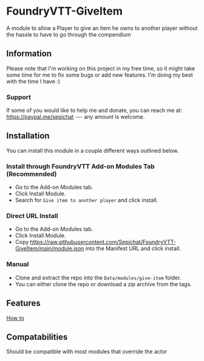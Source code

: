 # FoundryVTT-GiveItem
A module to allow a Player to give an item he owns to another player without the hassle to have to go through the compendium

## Information
Please note that I'm working on this project in my free time, so it might take some time for me to fix some bugs or add new features.
I'm doing my best with the time I have :)

### Support
If some of you would like to help me and donate, you can reach me at: https://paypal.me/sepichat --- any amount is welcome.

## Installation
You can install this module in a couple different ways outlined below.

### Install through FoundryVTT Add-on Modules Tab (Recommended)
* Go to the Add-on Modules tab.
* Click Install Module.
* Search for `Give item to another player` and click install.

### Direct URL Install
* Go to the Add-on Modules tab.
* Click Install Module.
* Copy https://raw.githubusercontent.com/Sepichat/FoundryVTT-GiveItem/main/module.json into the Manifest URL and click install.

### Manual
* Clone and extract the repo into the `Data/modules/give-item` folder.
* You can either clone the repo or download a zip archive from the tags.

## Features
[How to](https://github.com/Sepichat/FoundryVTT-GiveItem/wiki)

## Compatabilities
Should be compatible with most modules that override the actor


